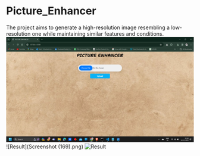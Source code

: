 # Picture_Enhancer
The project aims to generate a high-resolution image resembling a low-resolution one while maintaining similar features and conditions.
![High Resolution Images](image1.png)
![Result](Screenshot (169).png)
![Result](image2.png)
